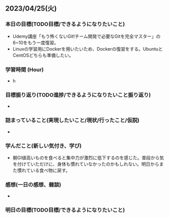 ## 2023/04/25(火)

### 本日の目標(TODO目標/できるようになりたいこと)

- Udemy講座「もう怖くないGit!チーム開発で必要なGitを完全マスター」の6~10をもう一度復習。
- Linuxの学習用にDockerを用いたいため、Dockerの復習をする。UbuntuとCentOSどちらも準備したい。

### 学習時間 (Hour)

- h

### 目標振り返り(TODO進捗/できるようになりたいこと振り返り)

- 

### 詰まっていること(実現したいこと/現状/行ったこと/仮説)

- 

### 学んだこと(新しい気付き、学び)

- 朝GI値高いものを食べると集中力が激烈に低下するのを感じた。普段から気を付けていただけに、身体も慣れていなかったのかもしれない。明日からまた慣れている食べ物に戻す。

### 感想(一日の感想、雜談)

- 

### 明日の目標(TODO目標/できるようになりたいこと)


